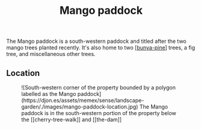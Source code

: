 ﻿---
tags: gardens, landscape, wood-duck-meadows
title: Mango paddock
type: zone
---
The Mango paddock is a south-western paddock and titled after the two mango trees planted recently. It's also home to two [[bunya-pine]] trees, a fig tree, and miscellaneous other trees.

## Location

<figure markdown>
![South-western corner of the property bounded by a polygon labelled as the Mango paddock](https://djon.es/assets/memex/sense/landscape-garden/./images/mango-paddock-location.jpg)
<caption>The Mango paddock is in the south-western portion of the property below the [[cherry-tree-walk]] and [[the-dam]] </caption>
</figure>

[//begin]: # "Autogenerated link references for markdown compatibility"
[bunya-pine]: plants/bunya-pine "Bunya Pine"
[//end]: # "Autogenerated link references"